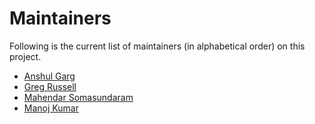 # Maintainers

Following is the current list of maintainers (in alphabetical order) on this project.
- [Anshul Garg](https://github.com/anshulga)
- [Greg Russell](https://github.com/rucoyote)
- [Mahendar Somasundaram](https://github.com/mailmahendar)
- [Manoj Kumar](https://github.com/eintein09)
